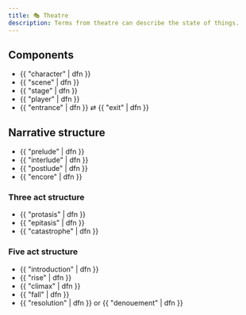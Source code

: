 ```yaml
---
title: 🎭 Theatre
description: Terms from theatre can describe the state of things.
---
```


## Components

- {{ "character" | dfn }}
- {{ "scene" | dfn }}
- {{ "stage" | dfn }}
- {{ "player" | dfn }}
- {{ "entrance" | dfn }} ⇄ {{ "exit" | dfn }}

## Narrative structure

- {{ "prelude" | dfn }}
- {{ "interlude" | dfn }}
- {{ "postlude" | dfn }}
- {{ "encore" | dfn }}

### Three act structure

- {{ "protasis" | dfn }}
- {{ "epitasis" | dfn }}
- {{ "catastrophe" | dfn }}

### Five act structure

- {{ "introduction" | dfn }}
- {{ "rise" | dfn }}
- {{ "climax" | dfn }}
- {{ "fall" | dfn }}
- {{ "resolution" | dfn }} or {{ "denouement" | dfn }}
